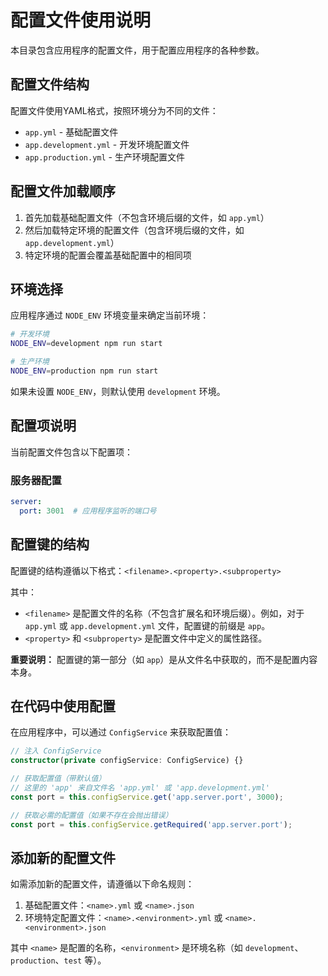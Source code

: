 # 配置文件使用说明

本目录包含应用程序的配置文件，用于配置应用程序的各种参数。

## 配置文件结构

配置文件使用YAML格式，按照环境分为不同的文件：

- `app.yml` - 基础配置文件
- `app.development.yml` - 开发环境配置文件
- `app.production.yml` - 生产环境配置文件

## 配置文件加载顺序

1. 首先加载基础配置文件（不包含环境后缀的文件，如 `app.yml`）
2. 然后加载特定环境的配置文件（包含环境后缀的文件，如 `app.development.yml`）
3. 特定环境的配置会覆盖基础配置中的相同项

## 环境选择

应用程序通过 `NODE_ENV` 环境变量来确定当前环境：

```bash
# 开发环境
NODE_ENV=development npm run start

# 生产环境
NODE_ENV=production npm run start
```

如果未设置 `NODE_ENV`，则默认使用 `development` 环境。

## 配置项说明

当前配置文件包含以下配置项：

### 服务器配置

```yaml
server:
  port: 3001  # 应用程序监听的端口号
```

## 配置键的结构

配置键的结构遵循以下格式：`<filename>.<property>.<subproperty>`

其中：
- `<filename>` 是配置文件的名称（不包含扩展名和环境后缀）。例如，对于 `app.yml` 或 `app.development.yml` 文件，配置键的前缀是 `app`。
- `<property>` 和 `<subproperty>` 是配置文件中定义的属性路径。

**重要说明：** 配置键的第一部分（如 `app`）是从文件名中获取的，而不是配置内容本身。

## 在代码中使用配置

在应用程序中，可以通过 `ConfigService` 来获取配置值：

```typescript
// 注入 ConfigService
constructor(private configService: ConfigService) {}

// 获取配置值（带默认值）
// 这里的 'app' 来自文件名 'app.yml' 或 'app.development.yml'
const port = this.configService.get('app.server.port', 3000);

// 获取必需的配置值（如果不存在会抛出错误）
const port = this.configService.getRequired('app.server.port');
```

## 添加新的配置文件

如需添加新的配置文件，请遵循以下命名规则：

1. 基础配置文件：`<name>.yml` 或 `<name>.json`
2. 环境特定配置文件：`<name>.<environment>.yml` 或 `<name>.<environment>.json`

其中 `<name>` 是配置的名称，`<environment>` 是环境名称（如 `development`、`production`、`test` 等）。
